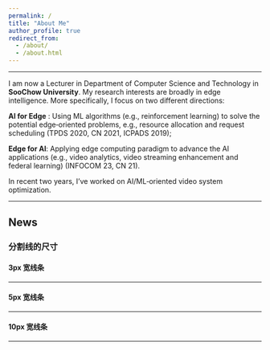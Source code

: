 ```yaml
---
permalink: /
title: "About Me"
author_profile: true
redirect_from: 
  - /about/
  - /about.html
---
```

***

I am now a Lecturer in Department of Computer Science and Technology in **SooChow University**. My research interests are broadly in edge intelligence. More specifically, I focus on two different directions:

 **AI for Edge** : Using ML algorithms (e.g., reinforcement learning) to solve the potential edge‑oriented problems, e.g., resource allocation and request scheduling (TPDS 2020, CN 2021, ICPADS 2019);
 
 **Edge for AI**: Applying edge computing paradigm to advance the AI applications (e.g., video analytics, video streaming enhancement and federal learning) (INFOCOM 23, CN 21).
 
In recent two years, I’ve worked on AI/ML‑oriented video system optimization.

***
## __News__

### 分割线的尺寸

#### 3px 宽线条
___

#### 5px 宽线条
___

#### 10px 宽线条
___

<style>
hr:nth-of-type(1) {
  border-width: 3px 0 0 0 !important;
  border-color: red !important;
}
hr:nth-of-type(2) {
  border-width: 5px 0 0 0 !important;
  border-color: red !important;
}
hr:nth-of-type(3) {
  border-width: 10px 0 0 0 !important;
  border-color: red !important;
}
</style>
